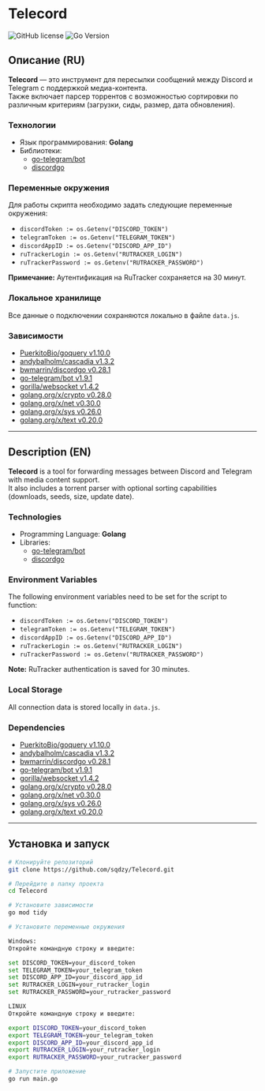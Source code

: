 # Telecord

![GitHub license](https://img.shields.io/github/license/sqdzy/Telecord)
![Go Version](https://img.shields.io/github/go-mod/go-version/sqdzy/Telecord)

## Описание (RU)

**Telecord** — это инструмент для пересылки сообщений между Discord и Telegram с поддержкой медиа-контента.  
Также включает парсер торрентов с возможностью сортировки по различным критериям (загрузки, сиды, размер, дата обновления).

### Технологии
- Язык программирования: **Golang**
- Библиотеки:
  - [go-telegram/bot](https://github.com/go-telegram/bot)
  - [discordgo](https://github.com/bwmarrin/discordgo)

### Переменные окружения
Для работы скрипта необходимо задать следующие переменные окружения:

- `discordToken := os.Getenv("DISCORD_TOKEN")`
- `telegramToken := os.Getenv("TELEGRAM_TOKEN")`
- `discordAppID := os.Getenv("DISCORD_APP_ID")`
- `ruTrackerLogin := os.Getenv("RUTRACKER_LOGIN")`
- `ruTrackerPassword := os.Getenv("RUTRACKER_PASSWORD")`

**Примечание:** Аутентификация на RuTracker сохраняется на 30 минут.

### Локальное хранилище
Все данные о подключении сохраняются локально в файле `data.js`.

### Зависимости
- [PuerkitoBio/goquery v1.10.0](https://github.com/PuerkitoBio/goquery)
- [andybalholm/cascadia v1.3.2](https://github.com/andybalholm/cascadia)
- [bwmarrin/discordgo v0.28.1](https://github.com/bwmarrin/discordgo)
- [go-telegram/bot v1.9.1](https://github.com/go-telegram/bot)
- [gorilla/websocket v1.4.2](https://github.com/gorilla/websocket)
- [golang.org/x/crypto v0.28.0](https://pkg.go.dev/golang.org/x/crypto)
- [golang.org/x/net v0.30.0](https://pkg.go.dev/golang.org/x/net)
- [golang.org/x/sys v0.26.0](https://pkg.go.dev/golang.org/x/sys)
- [golang.org/x/text v0.20.0](https://pkg.go.dev/golang.org/x/text)

---

## Description (EN)

**Telecord** is a tool for forwarding messages between Discord and Telegram with media content support.  
It also includes a torrent parser with optional sorting capabilities (downloads, seeds, size, update date).

### Technologies
- Programming Language: **Golang**
- Libraries:
  - [go-telegram/bot](https://github.com/go-telegram/bot)
  - [discordgo](https://github.com/bwmarrin/discordgo)

### Environment Variables
The following environment variables need to be set for the script to function:

- `discordToken := os.Getenv("DISCORD_TOKEN")`
- `telegramToken := os.Getenv("TELEGRAM_TOKEN")`
- `discordAppID := os.Getenv("DISCORD_APP_ID")`
- `ruTrackerLogin := os.Getenv("RUTRACKER_LOGIN")`
- `ruTrackerPassword := os.Getenv("RUTRACKER_PASSWORD")`

**Note:** RuTracker authentication is saved for 30 minutes.

### Local Storage
All connection data is stored locally in `data.js`.

### Dependencies
- [PuerkitoBio/goquery v1.10.0](https://github.com/PuerkitoBio/goquery)
- [andybalholm/cascadia v1.3.2](https://github.com/andybalholm/cascadia)
- [bwmarrin/discordgo v0.28.1](https://github.com/bwmarrin/discordgo)
- [go-telegram/bot v1.9.1](https://github.com/go-telegram/bot)
- [gorilla/websocket v1.4.2](https://github.com/gorilla/websocket)
- [golang.org/x/crypto v0.28.0](https://pkg.go.dev/golang.org/x/crypto)
- [golang.org/x/net v0.30.0](https://pkg.go.dev/golang.org/x/net)
- [golang.org/x/sys v0.26.0](https://pkg.go.dev/golang.org/x/sys)
- [golang.org/x/text v0.20.0](https://pkg.go.dev/golang.org/x/text)

---

## Установка и запуск

```bash
# Клонируйте репозиторий
git clone https://github.com/sqdzy/Telecord.git
```
```bash
# Перейдите в папку проекта
cd Telecord
```
```bash
# Установите зависимости
go mod tidy
```
```bash
# Установите переменные окружения

Windows:
Откройте командную строку и введите:

set DISCORD_TOKEN=your_discord_token
set TELEGRAM_TOKEN=your_telegram_token
set DISCORD_APP_ID=your_discord_app_id
set RUTRACKER_LOGIN=your_rutracker_login
set RUTRACKER_PASSWORD=your_rutracker_password

LINUX
Откройте командную строку и введите:

export DISCORD_TOKEN=your_discord_token
export TELEGRAM_TOKEN=your_telegram_token
export DISCORD_APP_ID=your_discord_app_id
export RUTRACKER_LOGIN=your_rutracker_login
export RUTRACKER_PASSWORD=your_rutracker_password
```
```bash
# Запустите приложение
go run main.go
```
